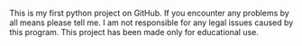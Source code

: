 This is my first python project on GitHub. If you encounter any problems by all means please tell me. I am not responsible for any legal issues caused by this program. This project has been made only for educational use.
